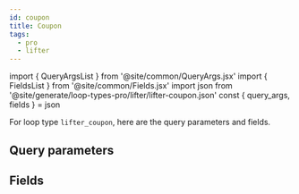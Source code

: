 ```yaml
---
id: coupon
title: Coupon
tags:
  - pro
  - lifter
---
```

import { QueryArgsList } from '@site/common/QueryArgs.jsx'
import { FieldsList } from '@site/common/Fields.jsx'
import json from '@site/generate/loop-types-pro/lifter/lifter-coupon.json'
const { query_args, fields } = json

For loop type `lifter_coupon`, here are the query parameters and fields.

## Query parameters

<QueryArgsList args={query_args} />

## Fields

<FieldsList fields={fields} />

